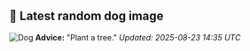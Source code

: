 ## 🐶 Latest random dog image
![Dog](https://images.dog.ceo/breeds/terrier-tibetan/n02097474_5208.jpg)
**Advice:** "Plant a tree."
*Updated: 2025-08-23 14:35 UTC*
